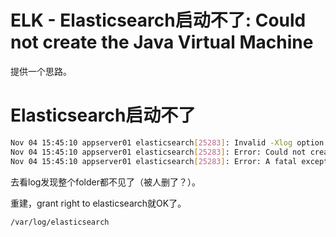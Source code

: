 ELK - Elasticsearch启动不了: Could not create the Java Virtual Machine
===
提供一个思路。

# Elasticsearch启动不了
```sh
Nov 04 15:45:10 appserver01 elasticsearch[25283]: Invalid -Xlog option '-Xlog:gc*,gc+age=trace,safepoint:file=/var/log/elasticsearch/gc.log:utctime,pid,tags:filecount=32,filesize=64m', see error log for details.
Nov 04 15:45:10 appserver01 elasticsearch[25283]: Error: Could not create the Java Virtual Machine.
Nov 04 15:45:10 appserver01 elasticsearch[25283]: Error: A fatal exception has occurred. Program will exit.
```

去看log发现整个folder都不见了（被人删了？）。

重建，grant right to elasticsearch就OK了。
```
/var/log/elasticsearch
```

